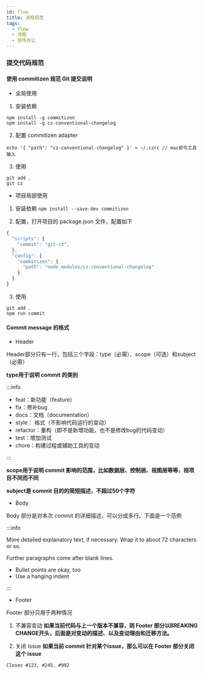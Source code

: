 ```yaml
---
id: flow
title: 流程规范
tags:
  - flow
  - 流程
  - 协作办公
---
```


### 提交代码规范
#### 使用 commitizen 规范 Git 提交说明

- 全局使用

1. 安装依赖
```
npm install -g commitizen
npm install -g cz-conventional-changelog
```

2. 配置 commitizen adapter
```
echo '{ "path": "cz-conventional-changelog" }' > ~/.czrc // mac命令工具输入
```

3. 使用
```
git add .
git cz
```
- 项目局部使用

1. 安装依赖
`npm install --save-dev commitizen`

2. 配置，打开项目的 package.json 文件，配置如下
```js title="package.json"
{
  "scripts": {
    "commit": "git-cz",
  },
  "config": {
    "commitizen": {
      "path": "node_modules/cz-conventional-changelog"
    }
  }
}
```

3. 使用
```
git add .
npm run commit
```

#### Commit message 的格式
- Header

Header部分只有一行，包括三个字段：type（必需）、scope（可选）和subject（必需）

**type用于说明 commit 的类别**

:::info

- feat：新功能（feature）
- fix：修补bug
- docs：文档（documentation）
- style： 格式（不影响代码运行的变动）
- refactor：重构（即不是新增功能，也不是修改bug的代码变动）
- test：增加测试
- chore：构建过程或辅助工具的变动

:::

**scope用于说明 commit 影响的范围，比如数据层、控制层、视图层等等，视项目不同而不同**

**subject是 commit 目的的简短描述，不超过50个字符**

- Body

Body 部分是对本次 commit 的详细描述，可以分成多行。下面是一个范例

:::info

More detailed explanatory text, if necessary.  Wrap it to 
about 72 characters or so. 

Further paragraphs come after blank lines.

- Bullet points are okay, too
- Use a hanging indent

:::

- Footer

Footer 部分只用于两种情况

1. 不兼容变动
**如果当前代码与上一个版本不兼容，则 Footer 部分以BREAKING CHANGE开头，后面是对变动的描述、以及变动理由和迁移方法。**

2. 关闭 Issue
**如果当前 commit 针对某个issue，那么可以在 Footer 部分关闭这个 issue**

`Closes #123, #245, #992`